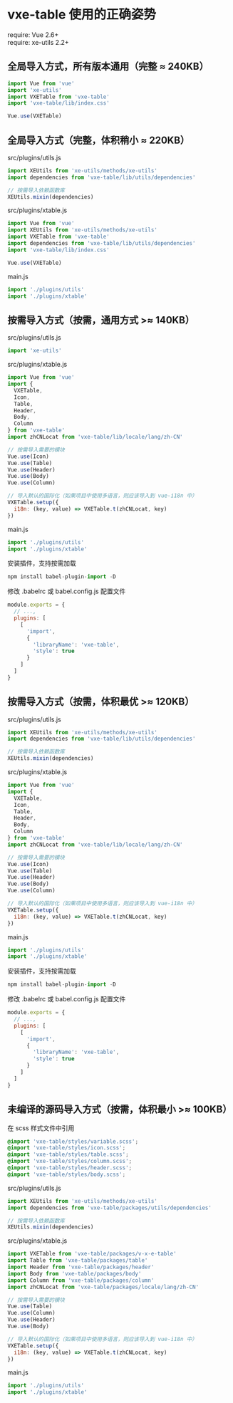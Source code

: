 # vxe-table 使用的正确姿势

require: Vue 2.6+  
require: xe-utils 2.2+

## 全局导入方式，所有版本通用（完整 ≈ 240KB）

```javascript
import Vue from 'vue'
import 'xe-utils'
import VXETable from 'vxe-table'
import 'vxe-table/lib/index.css'

Vue.use(VXETable)
```

## 全局导入方式（完整，体积稍小 ≈ 220KB）

src/plugins/utils.js

```javascript
import XEUtils from 'xe-utils/methods/xe-utils'
import dependencies from 'vxe-table/lib/utils/dependencies'

// 按需导入依赖函数库
XEUtils.mixin(dependencies)
```

src/plugins/xtable.js

```javascript
import Vue from 'vue'
import XEUtils from 'xe-utils/methods/xe-utils'
import VXETable from 'vxe-table'
import dependencies from 'vxe-table/lib/utils/dependencies'
import 'vxe-table/lib/index.css'

Vue.use(VXETable)
```

main.js

```javascript
import './plugins/utils'
import './plugins/xtable'
```

## 按需导入方式（按需，通用方式 >≈ 140KB）

src/plugins/utils.js

```javascript
import 'xe-utils'
```

src/plugins/xtable.js

```javascript
import Vue from 'vue'
import {
  VXETable,
  Icon,
  Table,
  Header,
  Body,
  Column
} from 'vxe-table'
import zhCNLocat from 'vxe-table/lib/locale/lang/zh-CN'

// 按需导入需要的模块
Vue.use(Icon)
Vue.use(Table)
Vue.use(Header)
Vue.use(Body)
Vue.use(Column)

// 导入默认的国际化（如果项目中使用多语言，则应该导入到 vue-i18n 中）
VXETable.setup({
  i18n: (key, value) => VXETable.t(zhCNLocat, key)
})
```

main.js

```javascript
import './plugins/utils'
import './plugins/xtable'
```

安装插件，支持按需加载

```javascript
npm install babel-plugin-import -D
```

修改 .babelrc 或 babel.config.js 配置文件

```javascript
module.exports = {
  // ...,
  plugins: [
    [
      'import',
      {
        'libraryName': 'vxe-table',
        'style': true
      }
    ]
  ]
}
```

## 按需导入方式（按需，体积最优 >≈ 120KB）

src/plugins/utils.js

```javascript
import XEUtils from 'xe-utils/methods/xe-utils'
import dependencies from 'vxe-table/lib/utils/dependencies'

// 按需导入依赖函数库
XEUtils.mixin(dependencies)
```

src/plugins/xtable.js

```javascript
import Vue from 'vue'
import {
  VXETable,
  Icon,
  Table,
  Header,
  Body,
  Column
} from 'vxe-table'
import zhCNLocat from 'vxe-table/lib/locale/lang/zh-CN'

// 按需导入需要的模块
Vue.use(Icon)
Vue.use(Table)
Vue.use(Header)
Vue.use(Body)
Vue.use(Column)

// 导入默认的国际化（如果项目中使用多语言，则应该导入到 vue-i18n 中）
VXETable.setup({
  i18n: (key, value) => VXETable.t(zhCNLocat, key)
})
```

main.js

```javascript
import './plugins/utils'
import './plugins/xtable'
```

安装插件，支持按需加载

```javascript
npm install babel-plugin-import -D
```

修改 .babelrc 或 babel.config.js 配置文件

```javascript
module.exports = {
  // ...,
  plugins: [
    [
      'import',
      {
        'libraryName': 'vxe-table',
        'style': true
      }
    ]
  ]
}
```

## 未编译的源码导入方式（按需，体积最小 >≈ 100KB）

在 scss 样式文件中引用

```scss
@import 'vxe-table/styles/variable.scss';
@import 'vxe-table/styles/icon.scss';
@import 'vxe-table/styles/table.scss';
@import 'vxe-table/styles/column.scss';
@import 'vxe-table/styles/header.scss';
@import 'vxe-table/styles/body.scss';
```

src/plugins/utils.js

```javascript
import XEUtils from 'xe-utils/methods/xe-utils'
import dependencies from 'vxe-table/packages/utils/dependencies'

// 按需导入依赖函数库
XEUtils.mixin(dependencies)
```

src/plugins/xtable.js

```javascript
import VXETable from 'vxe-table/packages/v-x-e-table'
import Table from 'vxe-table/packages/table'
import Header from 'vxe-table/packages/header'
import Body from 'vxe-table/packages/body'
import Column from 'vxe-table/packages/column'
import zhCNLocat from 'vxe-table/packages/locale/lang/zh-CN'

// 按需导入需要的模块
Vue.use(Table)
Vue.use(Column)
Vue.use(Header)
Vue.use(Body)

// 导入默认的国际化（如果项目中使用多语言，则应该导入到 vue-i18n 中）
VXETable.setup({
  i18n: (key, value) => VXETable.t(zhCNLocat, key)
})
```

main.js

```javascript
import './plugins/utils'
import './plugins/xtable'
```
